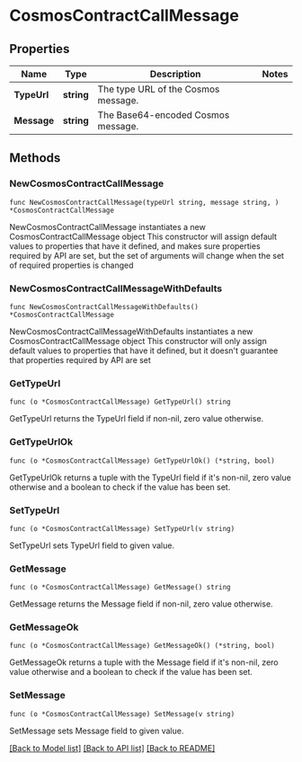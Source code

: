 # CosmosContractCallMessage

## Properties

Name | Type | Description | Notes
------------ | ------------- | ------------- | -------------
**TypeUrl** | **string** | The type URL of the Cosmos message.  | 
**Message** | **string** | The Base64-encoded Cosmos message.  | 

## Methods

### NewCosmosContractCallMessage

`func NewCosmosContractCallMessage(typeUrl string, message string, ) *CosmosContractCallMessage`

NewCosmosContractCallMessage instantiates a new CosmosContractCallMessage object
This constructor will assign default values to properties that have it defined,
and makes sure properties required by API are set, but the set of arguments
will change when the set of required properties is changed

### NewCosmosContractCallMessageWithDefaults

`func NewCosmosContractCallMessageWithDefaults() *CosmosContractCallMessage`

NewCosmosContractCallMessageWithDefaults instantiates a new CosmosContractCallMessage object
This constructor will only assign default values to properties that have it defined,
but it doesn't guarantee that properties required by API are set

### GetTypeUrl

`func (o *CosmosContractCallMessage) GetTypeUrl() string`

GetTypeUrl returns the TypeUrl field if non-nil, zero value otherwise.

### GetTypeUrlOk

`func (o *CosmosContractCallMessage) GetTypeUrlOk() (*string, bool)`

GetTypeUrlOk returns a tuple with the TypeUrl field if it's non-nil, zero value otherwise
and a boolean to check if the value has been set.

### SetTypeUrl

`func (o *CosmosContractCallMessage) SetTypeUrl(v string)`

SetTypeUrl sets TypeUrl field to given value.


### GetMessage

`func (o *CosmosContractCallMessage) GetMessage() string`

GetMessage returns the Message field if non-nil, zero value otherwise.

### GetMessageOk

`func (o *CosmosContractCallMessage) GetMessageOk() (*string, bool)`

GetMessageOk returns a tuple with the Message field if it's non-nil, zero value otherwise
and a boolean to check if the value has been set.

### SetMessage

`func (o *CosmosContractCallMessage) SetMessage(v string)`

SetMessage sets Message field to given value.



[[Back to Model list]](../README.md#documentation-for-models) [[Back to API list]](../README.md#documentation-for-api-endpoints) [[Back to README]](../README.md)


